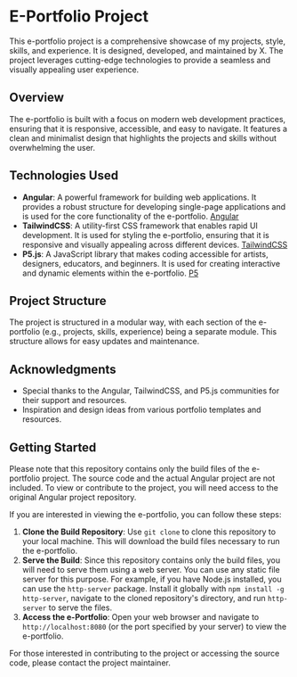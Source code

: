 # E-Portfolio Project

This e-portfolio project is a comprehensive showcase of my projects, style, skills, and experience. It is designed, developed, and maintained by X. The project leverages cutting-edge technologies to provide a seamless and visually appealing user experience.

## Overview

The e-portfolio is built with a focus on modern web development practices, ensuring that it is responsive, accessible, and easy to navigate. It features a clean and minimalist design that highlights the projects and skills without overwhelming the user.

## Technologies Used

- **Angular**: A powerful framework for building web applications. It provides a robust structure for developing single-page applications and is used for the core functionality of the e-portfolio. [Angular](https://angular.dev/)
- **TailwindCSS**: A utility-first CSS framework that enables rapid UI development. It is used for styling the e-portfolio, ensuring that it is responsive and visually appealing across different devices. [TailwindCSS](https://tailwindcss.com/)
- **P5.js**: A JavaScript library that makes coding accessible for artists, designers, educators, and beginners. It is used for creating interactive and dynamic elements within the e-portfolio. [P5](https://p5js.org/)

## Project Structure

The project is structured in a modular way, with each section of the e-portfolio (e.g., projects, skills, experience) being a separate module. This structure allows for easy updates and maintenance.

## Acknowledgments

- Special thanks to the Angular, TailwindCSS, and P5.js communities for their support and resources.
- Inspiration and design ideas from various portfolio templates and resources.

## Getting Started

Please note that this repository contains only the build files of the e-portfolio project. The source code and the actual Angular project are not included. To view or contribute to the project, you will need access to the original Angular project repository.

If you are interested in viewing the e-portfolio, you can follow these steps:

1. **Clone the Build Repository**: Use `git clone` to clone this repository to your local machine. This will download the build files necessary to run the e-portfolio.
2. **Serve the Build**: Since this repository contains only the build files, you will need to serve them using a web server. You can use any static file server for this purpose. For example, if you have Node.js installed, you can use the `http-server` package. Install it globally with `npm install -g http-server`, navigate to the cloned repository's directory, and run `http-server` to serve the files.
3. **Access the e-Portfolio**: Open your web browser and navigate to `http://localhost:8080` (or the port specified by your server) to view the e-portfolio.

For those interested in contributing to the project or accessing the source code, please contact the project maintainer.
